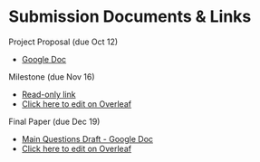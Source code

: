 # Submission Documents & Links

Project Proposal (due Oct 12)
* [Google Doc](https://docs.google.com/document/d/1KetDWpYzTtGK18eEqWcLiTbOCSH0ReBHH3oOpfCfLaI/edit)

Milestone (due Nov 16)
* [Read-only link](https://www.overleaf.com/read/yrktnsqybnmc)
* [Click here to edit on Overleaf](https://www.overleaf.com/12161403fnwpjdjwpjnt)

Final Paper (due Dec 19)
* [Main Questions Draft - Google Doc](https://docs.google.com/a/berkeley.edu/document/d/191JOdT4VOdY4WpRSs1Y2_WI3esdvsMu09QKvjc1mI0M/edit?usp=sharing)
* [Click here to edit on Overleaf](https://www.overleaf.com/12859363wjnkvwsjyyfm)
